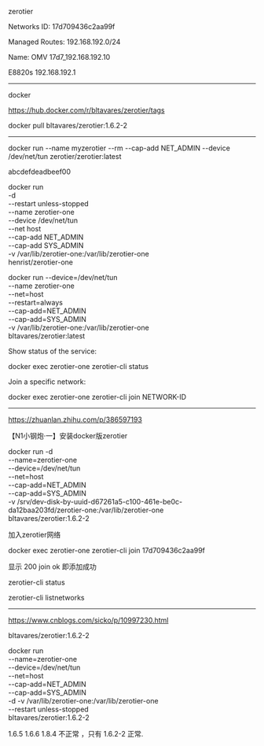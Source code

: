 zerotier

Networks ID: 17d709436c2aa99f

Managed Routes: 192.168.192.0/24

Name: OMV 17d7_192.168.192.10

E8820s  192.168.192.1

------------------------------

docker

https://hub.docker.com/r/bltavares/zerotier/tags

docker pull bltavares/zerotier:1.6.2-2


--------------------------------

docker run --name myzerotier --rm --cap-add NET_ADMIN --device /dev/net/tun zerotier/zerotier:latest 

abcdefdeadbeef00


docker run \
  -d \
  --restart unless-stopped \
  --name zerotier-one \
  --device /dev/net/tun \
  --net host \
  --cap-add NET_ADMIN \
  --cap-add SYS_ADMIN \
  -v /var/lib/zerotier-one:/var/lib/zerotier-one \
  henrist/zerotier-one




docker run --device=/dev/net/tun \
--name zerotier-one \
--net=host \
--restart=always \
--cap-add=NET_ADMIN \
--cap-add=SYS_ADMIN \
-v /var/lib/zerotier-one:/var/lib/zerotier-one \
bltavares/zerotier:latest




Show status of the service:

docker exec zerotier-one zerotier-cli status

Join a specific network:

docker exec zerotier-one zerotier-cli join NETWORK-ID

--------------------------------


https://zhuanlan.zhihu.com/p/386597193

【N1小钢炮·一】安装docker版zerotier



docker run -d \
 --name=zerotier-one \
 --device=/dev/net/tun \
 --net=host \
 --cap-add=NET_ADMIN \
 --cap-add=SYS_ADMIN \
 -v /srv/dev-disk-by-uuid-d67261a5-c100-461e-be0c-da12baa203fd/zerotier-one:/var/lib/zerotier-one \
   bltavares/zerotier:1.6.2-2


加入zerotier网络

docker exec zerotier-one zerotier-cli join 17d709436c2aa99f

显示 200 join ok 即添加成功

zerotier-cli status

zerotier-cli listnetworks


------------------------------------------
https://www.cnblogs.com/sicko/p/10997230.html

bltavares/zerotier:1.6.2-2

docker run \
--name=zerotier-one \
--device=/dev/net/tun \
--net=host \
--cap-add=NET_ADMIN \
--cap-add=SYS_ADMIN \
-d -v /var/lib/zerotier-one:/var/lib/zerotier-one \
--restart unless-stopped \
bltavares/zerotier:1.6.2-2


1.6.5     1.6.6    1.8.4    不正常 ，只有 1.6.2-2 正常.



